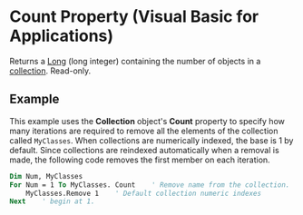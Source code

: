 
# Count Property (Visual Basic for Applications)



Returns a  [Long](b8bdf64f-5920-1ae9-16d0-b26d09524a30.md) (long integer) containing the number of objects in a [collection](b8bdf64f-5920-1ae9-16d0-b26d09524a30.md). Read-only.

## Example

This example uses the  **Collection** object's **Count** property to specify how many iterations are required to remove all the elements of the collection called `MyClasses`. When collections are numerically indexed, the base is 1 by default. Since collections are reindexed automatically when a removal is made, the following code removes the first member on each iteration.


```vb
Dim Num, MyClasses
For Num = 1 To MyClasses. Count    ' Remove name from the collection.
    MyClasses.Remove 1    ' Default collection numeric indexes
Next    ' begin at 1.
```

